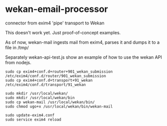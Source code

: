 # wekan-email-processor
connector from exim4 'pipe' transport to Wekan

This doesn't work yet.  Just proof-of-concept examples.

As of now, wekan-mail ingests mail from exim4, parses it and dumps it to a file in /tmp/

Separately wekan-api-test.js show an example of how to use the wekan API from nodejs.


```
sudo cp exim4+conf.d+router+901_wekan_submission /etc/exim4/conf.d/router/901_wekan_submission
sudo cp exim4+conf.d+transport+91_wekan /etc/exim4/conf.d/transport/91_wekan

sudo mkdir /usr/local/wekan/
sudo mkdir /usr/local/wekan/bin
sudo cp wekan-mail /usr/local/wekan/bin/
sudo chmod ugo+x /usr/local/wekan/bin/wekan-mail

sudo update-exim4.conf
sudo service exim4 reload

```
